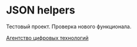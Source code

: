 # JSON helpers
Тестовый проект. Проверка нового функционала.

[Агентство цифровых технологий](https://dta.agency)
